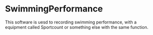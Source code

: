 # SwimmingPerformance
This software is uesd to recording swimming performance, with a equipment called Sportcount or something else with the same function.
